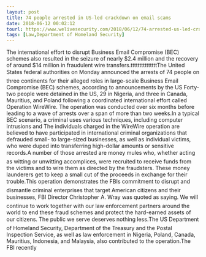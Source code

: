 ```yaml
---
layout: post
title: 74 people arrested in US-led crackdown on email scams
date: 2018-06-12 00:02:12
tourl: https://www.welivesecurity.com/2018/06/12/74-arrested-us-led-crackdown-email-scams/
tags: [Law,Department of Homeland Security]
---
```

The international effort to disrupt Business Email Compromise (BEC) schemes also resulted in the seizure of nearly $2.4 million and the recovery of around $14 million in fraudulent wire transfers.tttttttttttttttThe United States federal authorities on Monday announced the arrests of 74 people on three continents for their alleged roles in large-scale Business Email Compromise (BEC) schemes, according to announcements by the US Forty-two people were detained in the US, 29 in Nigeria, and three in Canada, Mauritius, and Poland following a coordinated international effort called Operation WireWire. The operation was conducted over six months before leading to a wave of arrests over a span of more than two weeks.In a typical BEC scenario, a criminal uses various techniques, including computer intrusions and The individuals charged in the WireWire operation are believed to have participated in international criminal organizations that defrauded small- to large-sized businesses, as well as individual victims, who were duped into transferring high-dollar amounts or sensitive records.A number of those arrested are money mules who, whether acting as witting or unwitting accomplices, were recruited to receive funds from the victims and to wire them as directed by the fraudsters. These money launderers get to keep a small cut of the proceeds in exchange for their trouble.This operation demonstrates the FBIs commitment to disrupt and dismantle criminal enterprises that target American citizens and their businesses, FBI Director Christopher A. Wray was quoted as saying. We will continue to work together with our law enforcement partners around the world to end these fraud schemes and protect the hard-earned assets of our citizens. The public we serve deserves nothing less.The US Department of Homeland Security, Department of the Treasury and the Postal Inspection Service, as well as law enforcement in Nigeria, Poland, Canada, Mauritius, Indonesia, and Malaysia, also contributed to the operation.The FBI recently 